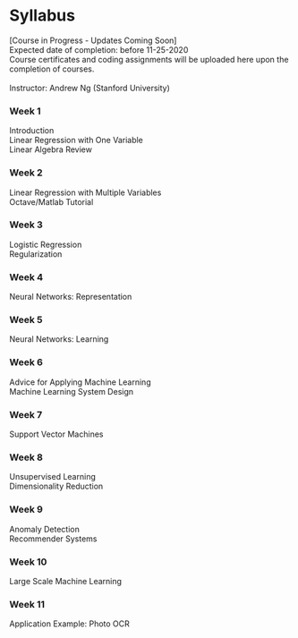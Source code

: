 # Syllabus  
[Course in Progress - Updates Coming Soon]  
Expected date of completion: before 11-25-2020  
Course certificates and coding assignments will be uploaded here upon the completion of courses.  
<br>
Instructor: Andrew Ng (Stanford University)  
### Week 1  
Introduction  
Linear Regression with One Variable  
Linear Algebra Review  
### Week 2  
Linear Regression with Multiple Variables  
Octave/Matlab Tutorial  
### Week 3  
Logistic Regression  
Regularization  
### Week 4  
Neural Networks: Representation  
### Week 5  
Neural Networks: Learning  
### Week 6  
Advice for Applying Machine Learning  
Machine Learning System Design  
### Week 7  
Support Vector Machines  
### Week 8  
Unsupervised Learning  
Dimensionality Reduction  
### Week 9  
Anomaly Detection  
Recommender Systems  
### Week 10  
Large Scale Machine Learning  
### Week 11  
Application Example: Photo OCR
